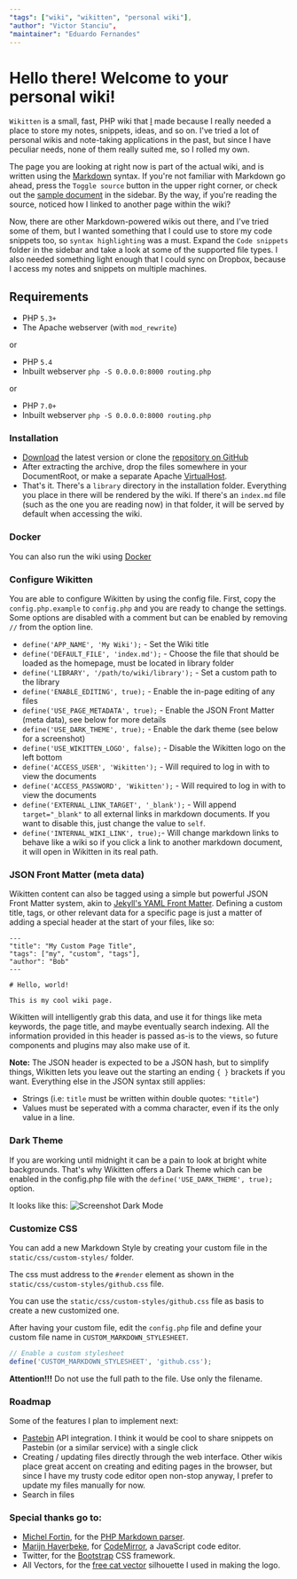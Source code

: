 ```yaml
---
"tags": ["wiki", "wikitten", "personal wiki"],
"author": "Victor Stanciu",
"maintainer": "Eduardo Fernandes"
---
```


# Hello there! Welcome to your personal wiki!

`Wikitten` is a small, fast, PHP wiki that [I][1] made because I really needed a place to store my notes, snippets, ideas, and so on. I've tried a lot of personal wikis and note-taking applications in the past, but since I have peculiar needs, none of them really suited me, so I rolled my own.

[1]: https://github.com/devaneando/wikitten

The page you are looking at right now is part of the actual wiki, and is written using the [Markdown](http://daringfireball.net/projects/markdown/syntax) syntax. If you're not familiar with Markdown go ahead, press the `Toggle source` button in the upper right corner, or check out the [sample document](Sample%20Markdown%20document.md) in the sidebar. By the way, if you're reading the source, noticed how I linked to another page within the wiki?

Now, there are other Markdown-powered wikis out there, and I've tried some of them, but I wanted something that I could use to store my code snippets too, so `syntax highlighting` was a must. Expand the `Code snippets` folder in the sidebar and take a look at some of the supported file types. I also needed something light enough that I could sync on Dropbox, because I access my notes and snippets on multiple machines.

## Requirements

- PHP `5.3+`
- The Apache webserver (with `mod_rewrite`)

or

- PHP `5.4`
- Inbuilt webserver `php -S 0.0.0.0:8000 routing.php`

or

- PHP `7.0+`
- Inbuilt webserver `php -S 0.0.0.0:8000 routing.php`

### Installation

- [Download](https://github.com/devaneando/Wikitten/archive/master.zip) the latest version or clone the [repository on GitHub](https://github.com/devaneando/Wikitten)
- After extracting the archive, drop the files somewhere in your DocumentRoot, or make a separate Apache [VirtualHost](http://httpd.apache.org/docs/2.2/mod/core.html#virtualhost).
- That's it. There's a `library` directory in the installation folder. Everything you place in there will be rendered by the wiki. If there's an `index.md` file (such as the one you are reading now) in that folder, it will be served by default when accessing the wiki.

### Docker

You can also run the wiki using [Docker](https://github.com/devaneando/Wikitten/wiki/Docker-instructions)

### Configure Wikitten

You are able to configure Wikitten by using the config file.
First, copy the `config.php.example` to `config.php` and you are ready to change the settings.
Some options are disabled with a comment but can be enabled by removing `//` from the option line.

- `define('APP_NAME', 'My Wiki');` - Set the Wiki title
- `define('DEFAULT_FILE', 'index.md');` - Choose the file that should be loaded as the homepage, must be located in library folder
- `define('LIBRARY', '/path/to/wiki/library');` - Set a custom path to the library
- `define('ENABLE_EDITING', true);` - Enable the in-page editing of any files
- `define('USE_PAGE_METADATA', true);` - Enable the JSON Front Matter (meta data), see below for more details
- `define('USE_DARK_THEME', true);` - Enable the dark theme (see below for a screenshot)
- `define('USE_WIKITTEN_LOGO', false);` - Disable the Wikitten logo on the left bottom
- `define('ACCESS_USER', 'Wikitten');` - Will required to log in with to view the documents
- `define('ACCESS_PASSWORD', 'Wikitten');` - Will required to log in with to view the documents
- `define('EXTERNAL_LINK_TARGET', '_blank');` - Will append `target="_blank"` to all external links in markdown documents. If you want to disable this, just change the value to `self`.
- `define('INTERNAL_WIKI_LINK', true);`- Will change markdown links to behave like a wiki so if you click a link to another markdown document, it will open in Wikitten in its real path.

### JSON Front Matter (meta data)

Wikitten content can also be tagged using a simple but powerful JSON Front Matter system, akin to [Jekyll's YAML Front Matter](https://github.com/mojombo/jekyll/wiki/YAML-Front-Matter). Defining a custom title, tags, or other
relevant data for a specific page is just a matter of adding a special header at the start of your files, like so:

    ---
    "title": "My Custom Page Title",
    "tags": ["my", "custom", "tags"],
    "author": "Bob"
    ---

    # Hello, world!

    This is my cool wiki page.

Wikitten will intelligently grab this data, and use it for things like meta keywords, the
page title, and maybe eventually search indexing. All the information provided in this
header is passed as-is to the views, so future components and plugins may also make use of it.

**Note:** The JSON header is expected to be a JSON hash, but to simplify things, Wikitten lets you leave out the starting an ending `{ }` brackets if you want. Everything else in the JSON syntax still applies:

- Strings (i.e: `title` must be written within double quotes: `"title"`)
- Values must be seperated with a comma character, even if its the only value in a line.

### Dark Theme

If you are working until midnight it can be a pain to look at bright white backgrounds. That's why Wikitten offers a Dark Theme which can be enabled in the config.php file with the `define('USE_DARK_THEME', true);` option.

It looks like this:
![Screenshot Dark Mode](static/img/screenshot_dark.png)

### Customize CSS

You can add a new Markdown Style by creating your custom file in the `static/css/custom-styles/` folder.

The css must address to the `#render` element as shown in the `static/css/custom-styles/github.css` file.

You can use the `static/css/custom-styles/github.css` file as basis to create a new customized one.

After having your custom file, edit the `config.php` file and define your custom file name in `CUSTOM_MARKDOWN_STYLESHEET`.

```php
// Enable a custom stylesheet
define('CUSTOM_MARKDOWN_STYLESHEET', 'github.css');
```

**Attention!!!** Do not use the full path to the file. Use only the filename.

### Roadmap

Some of the features I plan to implement next:

- [Pastebin](http://pastebin.com/) API integration. I think it would be cool to share snippets on Pastebin (or a similar service) with a single click
- Creating / updating files directly through the web interface. Other wikis place great accent on creating and editing pages in the browser, but since I have my trusty code editor open non-stop anyway, I prefer to update my files manually for now.
- Search in files

### Special thanks go to:

- [Michel Fortin](http://michelf.ca/home/), for the [PHP Markdown parser](http://michelf.ca/projects/php-markdown/).
- [Marijn Haverbeke](http://marijnhaverbeke.nl/), for [CodeMirror](http://codemirror.net/), a JavaScript code editor.
- Twitter, for the [Bootstrap](http://twitter.github.com/bootstrap/) CSS framework.
- All Vectors, for the [free cat vector](http://www.allvectors.com/cats-vector/) silhouette I used in making the logo.
